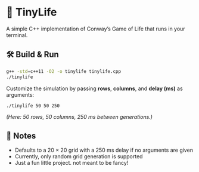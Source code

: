 # 🧬 TinyLife

A simple C++ implementation of Conway’s Game of Life that runs in your terminal.

## 🛠 Build & Run

```bash
g++ -std=c++11 -O2 -o tinylife tinylife.cpp
./tinylife
```

Customize the simulation by passing **rows**, **columns**, and **delay (ms)** as arguments:

```bash
./tinylife 50 50 250
```

_(Here: 50 rows, 50 columns, 250 ms between generations.)_

## 📝 Notes

- Defaults to a 20 × 20 grid with a 250 ms delay if no arguments are given
- Currently, only random grid generation is supported
- Just a fun little project. not meant to be fancy!
